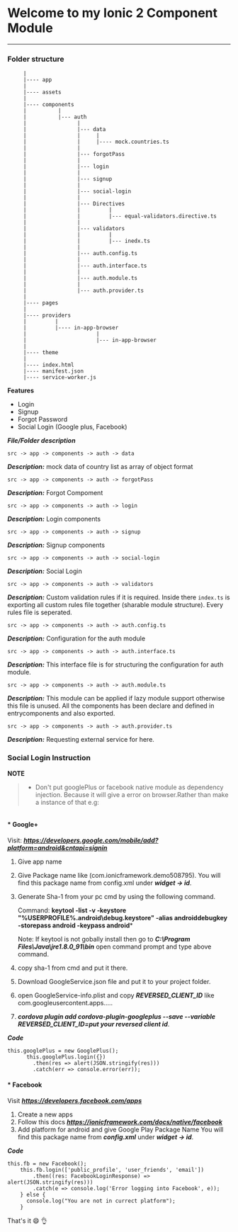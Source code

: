 Welcome to my Ionic 2 Component Module
===

------
### Folder structure

``` src
     |
     |---- app
     |
     |---- assets
     |
     |---- components
     |          |
     |          |--- auth
     |                |
     |                |--- data
     |                |     |
     |                |     |---- mock.countries.ts
     |                |
     |                |--- forgotPass
     |                |
     |                |--- login
     |                |
     |                |--- signup
     |                |
     |                |--- social-login
     |                |
     |                |--- Directives
     |                |         |
     |                |         |--- equal-validators.directive.ts
     |                |
     |                |--- validators
     |                |         |
     |                |         |--- inedx.ts
     |                |
     |                |--- auth.config.ts
     |                |
     |                |--- auth.interface.ts
     |                |
     |                |--- auth.module.ts
     |                |
     |                |--- auth.provider.ts
     |          
     |---- pages
     |
     |---- providers
     |         |
     |         |---- in-app-browser
     |                      |
     |                      |--- in-app-browser
     |
     |---- theme
     |      
     |---- index.html
     |---- manifest.json
     |---- service-worker.js
```

**Features**

* Login
* Signup
* Forgot Password
* Social Login (Google plus, Facebook)

***File/Folder description***

```
src -> app -> components -> auth -> data
```
***Description:*** mock data of country list as array of object format

```
src -> app -> components -> auth -> forgotPass
```
***Description:*** Forgot Compoment

```
src -> app -> components -> auth -> login
```
***Description:*** Login components

```
src -> app -> components -> auth -> signup
```
***Description:*** Signup components

```
src -> app -> components -> auth -> social-login
```
***Description:*** Social Login

```
src -> app -> components -> auth -> validators
```  
***Description:*** Custom validation rules if it is required. Inside there ``` index.ts ``` is exporting all custom rules file together (sharable module structure). Every rules file is seperated.

```
src -> app -> components -> auth -> auth.config.ts
```
***Description:*** Configuration for the auth module

```
src -> app -> components -> auth -> auth.interface.ts
```
***Description:*** This interface file is for structuring the configuration for auth module.

```
src -> app -> components -> auth -> auth.module.ts
```
***Description:*** This module can be applied if lazy module support otherwise this file is unused. All the components has been declare and defined in entrycomponents and also exported.

```
src -> app -> components -> auth -> auth.provider.ts
```
***Description:*** Requesting external service for here.

### Social Login Instruction

**NOTE**
> - Don't put googlePlus or facebook native module as dependency injection. Because it will give a error on browser.Rather than make a instance of that e.g:

``` this.fb = new Facebook();
```

#### * Google+

Visit: ***https://developers.google.com/mobile/add?platform=android&cntapi=signin***

1.    Give app name
2.   Give Package name like (com.ionicframework.demo508795). You will find this package name from    config.xml under ***widget -> id***.
3.  Generate Sha-1 from your pc cmd by using the following command.

	Command:
	**keytool -list -v -keystore "%USERPROFILE%\.android\debug.keystore" -alias androiddebugkey -storepass android -keypass android***

    Note: If keytool is not gobally install then go to
	***C:\Program Files\Java\jre1.8.0_91\bin***
	open command prompt and type above command.

4. copy sha-1  from cmd and put it there.
5. Download GoogleService.json file and put it to your project folder.
6. open GoogleService-info.plist and copy ***REVERSED_CLIENT_ID*** like com.googleusercontent.apps.....
7.  ***cordova plugin add cordova-plugin-googleplus --save --variable REVERSED_CLIENT_ID=put your reversed client id***.

***Code***

```private googlePlus: any;
this.googlePlus = new GooglePlus();
      this.googlePlus.login({})
        .then(res => alert(JSON.stringify(res)))
        .catch(err => console.error(err));
```

#### * Facebook

Visit ***https://developers.facebook.com/apps***

1. Create a new apps
2. Follow this docs ***https://ionicframework.com/docs/native/facebook***
3. Add platform for android and give Google Play Package Name You will find this package name from ***config.xml*** under ***widget -> id***.


***Code***

```private fb: any;
this.fb = new Facebook();
    this.fb.login(['public_profile', 'user_friends', 'email'])
        .then((res: FacebookLoginResponse) => alert(JSON.stringify(res)))
        .catch(e => console.log('Error logging into Facebook', e));
    } else {
      console.log("You are not in currect platform");
    }
```

That's it :smile: :ok_hand:

